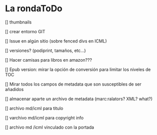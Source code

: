 # La rondaToDo

[] thumbnails

[] crear entorno GIT

[] Issue en algún sitio (sobre fenced divs en ICML)

[] versiones? (podiprint, tamaños, etc…)

[] Hacer camisas para libros en amazon???

[] Epub version: mirar la opción de conversión para limitar los niveles de TOC

[] Mirar todos los campos de metadata que son susceptibles de ser añadidos

[] almacenar aparte un archivo de metadata (marc:ralators? XML? what?)

[] archivo md/icml para titulo

[] varchivo md/icml para copyright info

[] archivo md /icml vinculado con la portada

